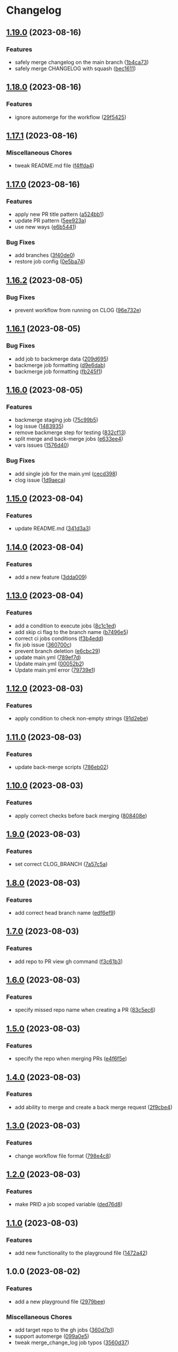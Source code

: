 # Changelog

## [1.19.0](https://github.com/WinnersProx/github-cli-demo/compare/v1.18.0...v1.19.0) (2023-08-16)


### Features

* safely merge changelog on the main branch ([1b4ca73](https://github.com/WinnersProx/github-cli-demo/commit/1b4ca731ebb9eba0b94b4680854929bf202ba5de))
* safely merge CHANGELOG with squash ([bec1611](https://github.com/WinnersProx/github-cli-demo/commit/bec1611be9c17494fdaaf1923482d821d11ad2fe))

## [1.18.0](https://github.com/WinnersProx/github-cli-demo/compare/v1.17.1...v1.18.0) (2023-08-16)


### Features

* ignore automerge for the workflow ([29f5425](https://github.com/WinnersProx/github-cli-demo/commit/29f5425f02aa5610ae966e0d998f1092abc0dcd4))

## [1.17.1](https://github.com/WinnersProx/github-cli-demo/compare/v1.17.0...v1.17.1) (2023-08-16)


### Miscellaneous Chores

* tweak README.md file ([f4ffda4](https://github.com/WinnersProx/github-cli-demo/commit/f4ffda421f0f144bc70e0cd062a6ecdce79ec49c))

## [1.17.0](https://github.com/WinnersProx/github-cli-demo/compare/v1.16.2...v1.17.0) (2023-08-16)


### Features

* apply new PR title pattern ([a524bb1](https://github.com/WinnersProx/github-cli-demo/commit/a524bb132d684b561b42de2cd83a4968a5894217))
* update PR pattern ([5ee923a](https://github.com/WinnersProx/github-cli-demo/commit/5ee923a56407049db90b551c91fc6403f8cf23ee))
* use new ways ([e6b5441](https://github.com/WinnersProx/github-cli-demo/commit/e6b544129a73c49c4332ce49fe560f56a33be833))


### Bug Fixes

* add branches ([3f40de0](https://github.com/WinnersProx/github-cli-demo/commit/3f40de0d8f5124b69e11b43a926aa10cef88abe3))
* restore job config ([0e5ba74](https://github.com/WinnersProx/github-cli-demo/commit/0e5ba74f295fbdefeae5a91460425544b3a52276))

## [1.16.2](https://github.com/WinnersProx/github-cli-demo/compare/v1.16.1...v1.16.2) (2023-08-05)


### Bug Fixes

* prevent workflow from running on CLOG ([96e732e](https://github.com/WinnersProx/github-cli-demo/commit/96e732ebad992a9bc6a6cc20d95408942af0c500))

## [1.16.1](https://github.com/WinnersProx/github-cli-demo/compare/v1.16.0...v1.16.1) (2023-08-05)


### Bug Fixes

* add job to backmerge data ([209d695](https://github.com/WinnersProx/github-cli-demo/commit/209d6951d8306934f5c6db958c7464f816d78f9b))
* backmerge job formatting ([d9e6dab](https://github.com/WinnersProx/github-cli-demo/commit/d9e6dabaa187b365a95331b82744e400920b33fd))
* backmerge job formatting ([fb245f1](https://github.com/WinnersProx/github-cli-demo/commit/fb245f14a55dc6eec6f9af486d8cea47f87f17b3))

## [1.16.0](https://github.com/WinnersProx/github-cli-demo/compare/v1.15.0...v1.16.0) (2023-08-05)


### Features

* backmerge staging job ([75c99b5](https://github.com/WinnersProx/github-cli-demo/commit/75c99b57dab73ab7c3e1e169eea2dd5ed609f0c3))
* log issue ([1483935](https://github.com/WinnersProx/github-cli-demo/commit/1483935257f5f0831fdf1a5f9f32c83f477fef57))
* remove backmerge step for testing ([832cf13](https://github.com/WinnersProx/github-cli-demo/commit/832cf131a5d264dca4021aa2938c9823f259de73))
* split merge and back-merge jobs ([e633ee4](https://github.com/WinnersProx/github-cli-demo/commit/e633ee472d1faa88c346a970e344523c93a03df2))
* vars issues ([1576d40](https://github.com/WinnersProx/github-cli-demo/commit/1576d40f21c1987da607bb66d1ac74ca6eb1d2e6))


### Bug Fixes

* add single job for the main.yml ([cecd398](https://github.com/WinnersProx/github-cli-demo/commit/cecd39872a08dd18fb25d8d59b26367467681fae))
* clog issue ([1d9aeca](https://github.com/WinnersProx/github-cli-demo/commit/1d9aecaccd293e5981cb8e7ebd9cde297a93d800))

## [1.15.0](https://github.com/WinnersProx/github-cli-demo/compare/v1.14.0...v1.15.0) (2023-08-04)


### Features

* update README.md ([341d3a3](https://github.com/WinnersProx/github-cli-demo/commit/341d3a3225b10c1cdd3ec510796c10d6b8483a5d))

## [1.14.0](https://github.com/WinnersProx/github-cli-demo/compare/v1.13.0...v1.14.0) (2023-08-04)


### Features

* add a new feature ([3dda009](https://github.com/WinnersProx/github-cli-demo/commit/3dda0094d80b46d34598d418a93d3e984c446299))

## [1.13.0](https://github.com/WinnersProx/github-cli-demo/compare/v1.12.0...v1.13.0) (2023-08-04)


### Features

* add a condition to execute jobs ([8c1c1ed](https://github.com/WinnersProx/github-cli-demo/commit/8c1c1ed634335197b61b6902573374fc0c097412))
* add skip ci flag to the branch name ([b7496e5](https://github.com/WinnersProx/github-cli-demo/commit/b7496e51a1e2c07fe50d1c778484ace34a145cb6))
* correct ci jobs conditions ([f3b4edd](https://github.com/WinnersProx/github-cli-demo/commit/f3b4edd47f1b82f9d174255f5da29ddb1f086a81))
* fix job issue ([360700c](https://github.com/WinnersProx/github-cli-demo/commit/360700cb25758cc14f6ab9b7e0d5fe528903e3c6))
* prevent branch deletion ([e6cbc29](https://github.com/WinnersProx/github-cli-demo/commit/e6cbc296ad12ffaaf3903d28d0bcea3212a38ed2))
* update main.yml ([789ef7d](https://github.com/WinnersProx/github-cli-demo/commit/789ef7dafb7699597cdbfd4db573aaadfe80c5ca))
* Update main.yml ([00052b2](https://github.com/WinnersProx/github-cli-demo/commit/00052b2b85815b8fe99ceb66b3ec26225861136b))
* Update main.yml error ([79739e1](https://github.com/WinnersProx/github-cli-demo/commit/79739e1c1feb7a68a021b8a93318c0031bc710ba))

## [1.12.0](https://github.com/WinnersProx/github-cli-demo/compare/v1.11.0...v1.12.0) (2023-08-03)


### Features

* apply condition to check non-empty strings ([91d2ebe](https://github.com/WinnersProx/github-cli-demo/commit/91d2ebeb5e668307f46103e7126644b3b345ea4f))

## [1.11.0](https://github.com/WinnersProx/github-cli-demo/compare/v1.10.0...v1.11.0) (2023-08-03)


### Features

* update back-merge scripts ([786eb02](https://github.com/WinnersProx/github-cli-demo/commit/786eb0261b3eb641356aa9ab39ec1d2991500f5d))

## [1.10.0](https://github.com/WinnersProx/github-cli-demo/compare/v1.9.0...v1.10.0) (2023-08-03)


### Features

* apply correct checks before back merging ([808408e](https://github.com/WinnersProx/github-cli-demo/commit/808408e99da2495f1c5815f07ea808212ff795b3))

## [1.9.0](https://github.com/WinnersProx/github-cli-demo/compare/v1.8.0...v1.9.0) (2023-08-03)


### Features

* set correct CLOG_BRANCH ([7a57c5a](https://github.com/WinnersProx/github-cli-demo/commit/7a57c5ab287c6bcde9020fd01e331333d40fee63))

## [1.8.0](https://github.com/WinnersProx/github-cli-demo/compare/v1.7.0...v1.8.0) (2023-08-03)


### Features

* add correct head branch name ([edf6ef9](https://github.com/WinnersProx/github-cli-demo/commit/edf6ef979e7ebf387be22663230a2348a14fb6ea))

## [1.7.0](https://github.com/WinnersProx/github-cli-demo/compare/v1.6.0...v1.7.0) (2023-08-03)


### Features

* add repo to PR view gh command ([f3c61b3](https://github.com/WinnersProx/github-cli-demo/commit/f3c61b3c0d9d3a4ad8b6838a97d9eb6f41a17dc8))

## [1.6.0](https://github.com/WinnersProx/github-cli-demo/compare/v1.5.0...v1.6.0) (2023-08-03)


### Features

* specify missed repo name when creating a PR ([83c5ec6](https://github.com/WinnersProx/github-cli-demo/commit/83c5ec65fc1be96be0b99bbafbcad9d6ce67e73e))

## [1.5.0](https://github.com/WinnersProx/github-cli-demo/compare/v1.4.0...v1.5.0) (2023-08-03)


### Features

* specify the repo when merging PRs ([e4f6f5e](https://github.com/WinnersProx/github-cli-demo/commit/e4f6f5e6bf783e96525db58083726b156d14e231))

## [1.4.0](https://github.com/WinnersProx/github-cli-demo/compare/v1.3.0...v1.4.0) (2023-08-03)


### Features

* add ability to merge and create a back merge request ([2f9cbe4](https://github.com/WinnersProx/github-cli-demo/commit/2f9cbe45d3f465dd1b84c9b687edb38842cec172))

## [1.3.0](https://github.com/WinnersProx/github-cli-demo/compare/v1.2.0...v1.3.0) (2023-08-03)


### Features

* change workflow file format ([798e4c8](https://github.com/WinnersProx/github-cli-demo/commit/798e4c890f5b914d9e29b07b53ac3c43b81f9012))

## [1.2.0](https://github.com/WinnersProx/github-cli-demo/compare/v1.1.0...v1.2.0) (2023-08-03)


### Features

* make PRID a job scoped variable ([ded76d8](https://github.com/WinnersProx/github-cli-demo/commit/ded76d8a0ed1765fc1dba68d86e603dfd011fda1))

## [1.1.0](https://github.com/WinnersProx/github-cli-demo/compare/v1.0.0...v1.1.0) (2023-08-03)


### Features

* add new functionality to the playground file ([1472a42](https://github.com/WinnersProx/github-cli-demo/commit/1472a423111c3b02b9bee47d5d8d9067f4e7874b))

## 1.0.0 (2023-08-02)


### Features

* add a new playground file ([2979bee](https://github.com/WinnersProx/github-cli-demo/commit/2979beef65ed349722cef3a4b5ae57cb7be154d5))


### Miscellaneous Chores

* add target repo to the gh jobs ([360d7b1](https://github.com/WinnersProx/github-cli-demo/commit/360d7b1302b2948448caab3e360022871ef42383))
* support automerge ([099a0e5](https://github.com/WinnersProx/github-cli-demo/commit/099a0e54691b3ec5dc79af29eee298593e730a97))
* tweak merge_change_log job typos ([3560d37](https://github.com/WinnersProx/github-cli-demo/commit/3560d37b9dbd7d1fa29a1fa3ca6b9aa37f7a778d))
